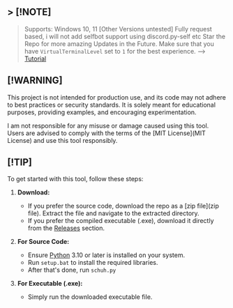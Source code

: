 ## > [!NOTE]
> Supports: Windows 10, 11 [Other Versions untested]
Fully request based, i will not add selfbot support using discord.py-self etc
Star the Repo for more amazing Updates in the Future.
Make sure that you have `VirtualTerminalLevel` set to `1` for the best experience. --> [Tutorial](Tutorial)

## [!WARNING]
This project is not intended for production use, and its code may not adhere to best practices or security standards. It is solely meant for educational purposes, providing examples, and encouraging experimentation.

I am not responsible for any misuse or damage caused using this tool. Users are advised to comply with the terms of the [MIT License](MIT License) and use this tool responsibly.

## [!TIP]
To get started with this tool, follow these steps:

1. **Download:**
    * If you prefer the source code, download the repo as a [zip file](zip file). Extract the file and navigate to the extracted directory.
    * If you prefer the compiled executable (.exe), download it directly from the [Releases](Releases) section.

2. **For Source Code:**
    * Ensure [Python](Python) 3.10 or later is installed on your system.
    * Run `setup.bat` to install the required libraries.
    * After that's done, run `schuh.py`

3. **For Executable (.exe):**
    * Simply run the downloaded executable file.
